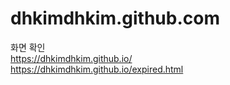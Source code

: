 # dhkimdhkim.github.com



화면 확인 <br>
https://dhkimdhkim.github.io/ <br>
https://dhkimdhkim.github.io/expired.html
